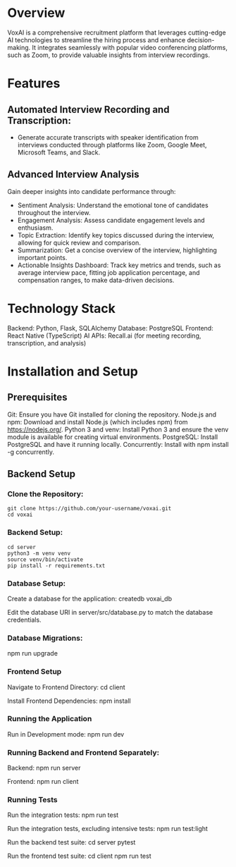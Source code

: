 # Overview
VoxAI is a comprehensive recruitment platform that leverages cutting-edge AI technologies to streamline the hiring process and enhance decision-making. It integrates seamlessly with popular video conferencing platforms, such as Zoom, to provide valuable insights from interview recordings.

# Features
## Automated Interview Recording and Transcription: 
* Generate accurate transcripts with speaker identification from interviews conducted through platforms like Zoom, Google Meet, Microsoft Teams, and Slack. 

## Advanced Interview Analysis
Gain deeper insights into candidate performance through:
* Sentiment Analysis: Understand the emotional tone of candidates throughout the interview.
* Engagement Analysis: Assess candidate engagement levels and enthusiasm.
* Topic Extraction: Identify key topics discussed during the interview, allowing for quick review and comparison.
* Summarization: Get a concise overview of the interview, highlighting important points.
* Actionable Insights Dashboard: Track key metrics and trends, such as average interview pace, fitting job application percentage, and compensation ranges, to make data-driven decisions.

# Technology Stack
Backend: Python, Flask, SQLAlchemy
Database: PostgreSQL
Frontend: React Native (TypeScript)
AI APIs: Recall.ai (for meeting recording, transcription, and analysis)

# Installation and Setup

## Prerequisites
Git: Ensure you have Git installed for cloning the repository.
Node.js and npm: Download and install Node.js (which includes npm) from https://nodejs.org/.
Python 3 and venv: Install Python 3 and ensure the venv module is available for creating virtual environments.
PostgreSQL: Install PostgreSQL and have it running locally.
Concurrently: Install with npm install -g concurrently.

## Backend Setup

### Clone the Repository:
    git clone https://github.com/your-username/voxai.git
    cd voxai

### Backend Setup:
    cd server
    python3 -m venv venv
    source venv/bin/activate
    pip install -r requirements.txt

### Database Setup:
Create a database for the application:
    createdb voxai_db

Edit the database URI in server/src/database.py to match the database credentials.

### Database Migrations:
   npm run upgrade

### Frontend Setup
Navigate to Frontend Directory:
    cd client

Install Frontend Dependencies:
    npm install

### Running the Application
Run in Development mode:
    npm run dev

### Running Backend and Frontend Separately:
Backend:
    npm run server

Frontend:
    npm run client

### Running Tests
Run the integration tests:
    npm run test

Run the integration tests, excluding intensive tests:
    npm run test:light

Run the backend test suite:
    cd server
    pytest

Run the frontend test suite:
    cd client
    npm run test